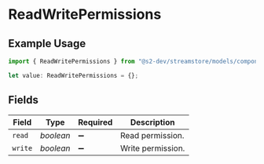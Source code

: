 # ReadWritePermissions

## Example Usage

```typescript
import { ReadWritePermissions } from "@s2-dev/streamstore/models/components";

let value: ReadWritePermissions = {};
```

## Fields

| Field              | Type               | Required           | Description        |
| ------------------ | ------------------ | ------------------ | ------------------ |
| `read`             | *boolean*          | :heavy_minus_sign: | Read permission.   |
| `write`            | *boolean*          | :heavy_minus_sign: | Write permission.  |